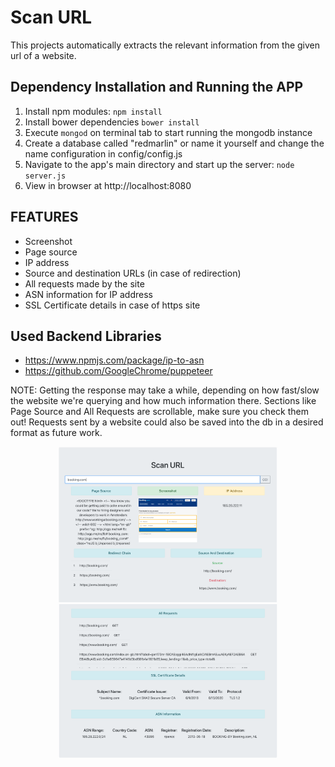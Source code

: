 # Scan URL

This projects automatically extracts the relevant information from the given url of a website. 

## Dependency Installation and Running the APP
1. Install npm modules: `npm install`
2. Install bower dependencies `bower install`
3. Execute `mongod` on terminal tab to start running the mongodb instance
4. Create a database called "redmarlin" or name it yourself and change the name configuration in config/config.js
5. Navigate to the app's main directory and start up the server: `node server.js`
6. View in browser at http://localhost:8080

## FEATURES
* Screenshot
* Page source
* IP address
* Source and destination URLs (in case of redirection)
* All requests made by the site
* ASN information for IP address
* SSL Certificate details in case of https site

## Used Backend Libraries
* https://www.npmjs.com/package/ip-to-asn
* https://github.com/GoogleChrome/puppeteer


NOTE: Getting the response may take a while, depending on how fast/slow the website we're querying and how much information there.
Sections like Page Source and All Requests are scrollable, make sure you check them out!
Requests sent by a website could also be saved into the db in a desired format as future work.

<p align="center">
  <img src="scanURLSS/booking_1.png" width="350" title="Booking">
  <img src="scanURLSS/booking_2.png" width="350" title="Booking">
</p>